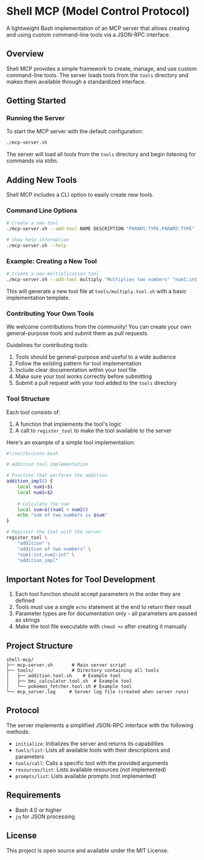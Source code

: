 # Shell MCP (Model Control Protocol)

A lightweight Bash implementation of an MCP server that allows creating and using custom command-line tools via a JSON-RPC interface.

## Overview

Shell MCP provides a simple framework to create, manage, and use custom command-line tools. The server loads tools from the `tools` directory and makes them available through a standardized interface.

## Getting Started

### Running the Server

To start the MCP server with the default configuration:

```bash
./mcp-server.sh
```

The server will load all tools from the `tools` directory and begin listening for commands via stdin.

## Adding New Tools

Shell MCP includes a CLI option to easily create new tools.

### Command Line Options

```bash
# Create a new tool
./mcp-server.sh --add-tool NAME DESCRIPTION "PARAM1:TYPE,PARAM2:TYPE"

# Show help information
./mcp-server.sh --help
```

### Example: Creating a New Tool

```bash
# Create a new multiplication tool
./mcp-server.sh --add-tool multiply "Multiplies two numbers" "num1:int,num2:int"
```

This will generate a new tool file at `tools/multiply.tool.sh` with a basic implementation template.

### Contributing Your Own Tools

We welcome contributions from the community! You can create your own general-purpose tools and submit them as pull requests.

Guidelines for contributing tools:

1. Tools should be general-purpose and useful to a wide audience
2. Follow the existing pattern for tool implementation
3. Include clear documentation within your tool file
4. Make sure your tool works correctly before submitting
5. Submit a pull request with your tool added to the `tools` directory

### Tool Structure

Each tool consists of:

1. A function that implements the tool's logic
2. A call to `register_tool` to make the tool available to the server

Here's an example of a simple tool implementation:

```bash
#!/usr/bin/env bash

# Addition tool implementation

# Function that performs the addition
addition_impl() {
    local num1=$1
    local num2=$2
    
    # Calculate the sum
    local sum=$((num1 + num2))
    echo "sum of two numbers is $sum"
}

# Register the tool with the server
register_tool \
    "addition" \
    "addition of two numbers" \
    "num1:int,num2:int" \
    "addition_impl"
```

## Important Notes for Tool Development

1. Each tool function should accept parameters in the order they are defined
2. Tools must use a single `echo` statement at the end to return their result
3. Parameter types are for documentation only - all parameters are passed as strings
4. Make the tool file executable with `chmod +x` after creating it manually

## Project Structure

```
shell-mcp/
├── mcp-server.sh       # Main server script
├── tools/              # Directory containing all tools
│   ├── addition.tool.sh    # Example tool
│   ├── bmi_calculator.tool.sh  # Example tool
│   └── pokemon_fetcher.tool.sh # Example tool
└── mcp_server.log     # Server log file (created when server runs)
```

## Protocol

The server implements a simplified JSON-RPC interface with the following methods:

- `initialize`: Initializes the server and returns its capabilities
- `tools/list`: Lists all available tools with their descriptions and parameters
- `tools/call`: Calls a specific tool with the provided arguments
- `resources/list`: Lists available resources (not implemented)
- `prompts/list`: Lists available prompts (not implemented)

## Requirements

- Bash 4.0 or higher
- `jq` for JSON processing

## License

This project is open source and available under the MIT License.
